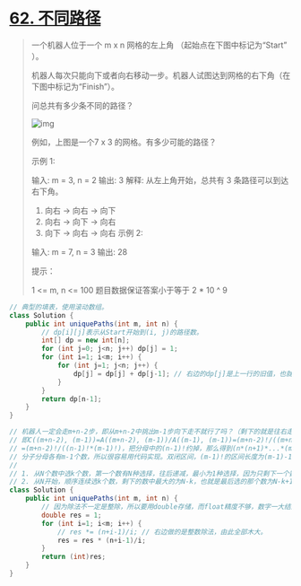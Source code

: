 # [62. 不同路径](https://leetcode-cn.com/problems/unique-paths/)

> 一个机器人位于一个 m x n 网格的左上角 （起始点在下图中标记为“Start” ）。
>
> 机器人每次只能向下或者向右移动一步。机器人试图达到网格的右下角（在下图中标记为“Finish”）。
>
> 问总共有多少条不同的路径？
>
> ![img](https://assets.leetcode-cn.com/aliyun-lc-upload/uploads/2018/10/22/robot_maze.png)
>
> 例如，上图是一个7 x 3 的网格。有多少可能的路径？
>
> 示例 1:
>
> 输入: m = 3, n = 2
> 输出: 3
> 解释:
> 从左上角开始，总共有 3 条路径可以到达右下角。
>
> 1. 向右 -> 向右 -> 向下
> 2. 向右 -> 向下 -> 向右
> 3. 向下 -> 向右 -> 向右
> 示例 2:
>
> 输入: m = 7, n = 3
> 输出: 28
>
>
> 提示：
>
> 1 <= m, n <= 100
> 题目数据保证答案小于等于 2 * 10 ^ 9
>

```java
// 典型的填表，使用滚动数组。
class Solution {
    public int uniquePaths(int m, int n) {
        // dp[i][j]表示从Start开始到(i, j)的路径数。
        int[] dp = new int[n];
        for (int j=0; j<n; j++) dp[j] = 1;
        for (int i=1; i<m; i++) {
            for (int j=1; j<n; j++) {
                dp[j] = dp[j] + dp[j-1]; // 右边的dp[j]是上一行的旧值，也就是dp[i-1][j]。
            }
        }
        return dp[n-1];
    }
}
```

```java
// 机器人一定会走m+n-2步，即从m+n-2中挑出m-1步向下走不就行了吗？（剩下的就是往右走）
// 即C((m+n-2), (m-1))=A((m+n-2), (m-1))/A((m-1), (m-1))=(m+n-2)!/((m+n-2-m+1)!*(m-1)!)
// =(m+n-2)!/((n-1)!*(m-1)!)，把分母中的(n-1)!约掉，那么得到(n*(n+1)*...*(m+n-2))/(m-1)!
// 分子分母各有m-1个数，所以很容易用代码实现。双闭区间，(m-1)!的区间长度为(m-1)-1+1=m-1，分子的区间长度为(m+n-2)-n+1=m-1。
// 
// 1. 从N个数中选k个数，第一个数有N种选择，往后递减，最小为1种选择，因为只剩下一个数了。
// 2. 从N开始，顺序连续选k个数，剩下的数中最大的为N-k，也就是最后选的那个数为N-k+1。（坐标轴，端点N减去区间长度k，得到开端点N-k）
class Solution {
    public int uniquePaths(int m, int n) {
        // 因为除法不一定是整除，所以要用double存储，而float精度不够，数字一大结果就错了。
        double res = 1;
        for (int i=1; i<m; i++) {
            // res *= (n+i-1)/i; // 右边做的是整数除法，由此全部木大。
            res = res * (n+i-1)/i;
        }
        return (int)res;
    }
}
```

